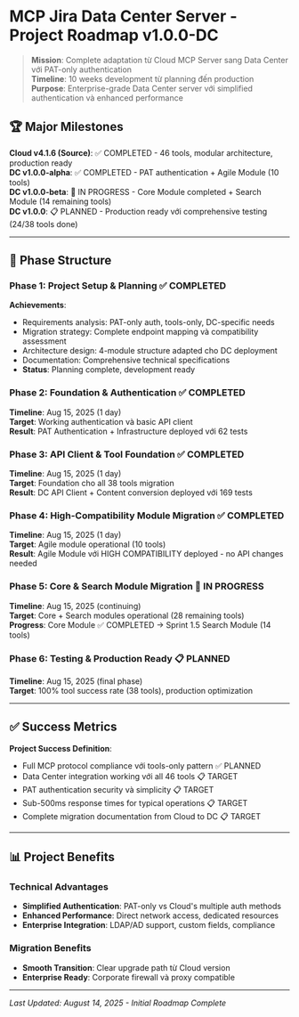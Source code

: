 # MCP Jira Data Center Server - Project Roadmap v1.0.0-DC

> **Mission**: Complete adaptation từ Cloud MCP Server sang Data Center với PAT-only authentication  
> **Timeline**: 10 weeks development từ planning đến production  
> **Purpose**: Enterprise-grade Data Center server với simplified authentication và enhanced performance

## 🏆 Major Milestones

**Cloud v4.1.6 (Source)**: ✅ COMPLETED - 46 tools, modular architecture, production ready  
**DC v1.0.0-alpha**: ✅ COMPLETED - PAT authentication + Agile Module (10 tools)  
**DC v1.0.0-beta**: 🔄 IN PROGRESS - Core Module completed + Search Module (14 remaining tools)  
**DC v1.0.0**: 📋 PLANNED - Production ready với comprehensive testing (24/38 tools done)

---

## 🎯 Phase Structure

### Phase 1: Project Setup & Planning ✅ COMPLETED

**Achievements**: 
- Requirements analysis: PAT-only auth, tools-only, DC-specific needs
- Migration strategy: Complete endpoint mapping và compatibility assessment
- Architecture design: 4-module structure adapted cho DC deployment
- Documentation: Comprehensive technical specifications
- **Status**: Planning complete, development ready

### Phase 2: Foundation & Authentication ✅ COMPLETED
**Timeline**: Aug 15, 2025 (1 day)  
**Target**: Working authentication và basic API client  
**Result**: PAT Authentication + Infrastructure deployed với 62 tests

### Phase 3: API Client & Tool Foundation ✅ COMPLETED
**Timeline**: Aug 15, 2025 (1 day)  
**Target**: Foundation cho all 38 tools migration  
**Result**: DC API Client + Content conversion deployed với 169 tests

### Phase 4: High-Compatibility Module Migration ✅ COMPLETED
**Timeline**: Aug 15, 2025 (1 day)  
**Target**: Agile module operational (10 tools)  
**Result**: Agile Module với HIGH COMPATIBILITY deployed - no API changes needed

### Phase 5: Core & Search Module Migration 🔄 IN PROGRESS
**Timeline**: Aug 15, 2025 (continuing)  
**Target**: Core + Search modules operational (28 remaining tools)  
**Progress**: Core Module ✅ COMPLETED → Sprint 1.5 Search Module (14 tools)

### Phase 6: Testing & Production Ready 📋 PLANNED
**Timeline**: Aug 15, 2025 (final phase)  
**Target**: 100% tool success rate (38 tools), production optimization

---

## ✅ Success Metrics

**Project Success Definition**:

- Full MCP protocol compliance với tools-only pattern ✅ PLANNED
- Data Center integration working với all 46 tools 📋 TARGET
- PAT authentication security và simplicity 📋 TARGET  
- Sub-500ms response times for typical operations 📋 TARGET
- Complete migration documentation from Cloud to DC 📋 TARGET

---

## 📊 Project Benefits

### Technical Advantages
- **Simplified Authentication**: PAT-only vs Cloud's multiple auth methods
- **Enhanced Performance**: Direct network access, dedicated resources
- **Enterprise Integration**: LDAP/AD support, custom fields, compliance

### Migration Benefits
- **Smooth Transition**: Clear upgrade path từ Cloud version
- **Enterprise Ready**: Corporate firewall và proxy compatible

---

_Last Updated: August 14, 2025 - Initial Roadmap Complete_
